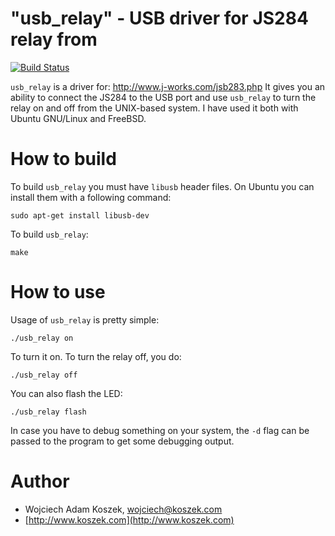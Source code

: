 "usb_relay" - USB driver for JS284 relay from
=========

[![Build Status](https://travis-ci.org/wkoszek/usb_relay.svg)](https://travis-ci.org/wkoszek/usb_relay)

`usb_relay` is a driver for: http://www.j-works.com/jsb283.php It gives you
an ability to connect the JS284 to the USB port and use `usb_relay` to turn
the relay on and off from the UNIX-based system. I have used it both with
Ubuntu GNU/Linux and FreeBSD.

# How to build

To build `usb_relay` you must have `libusb` header files. On Ubuntu you can
install them with a following command:

	sudo apt-get install libusb-dev

To build `usb_relay`:

	make

# How to use

Usage of `usb_relay` is pretty simple:

	./usb_relay on

To turn it on. To turn the relay off, you do:

	./usb_relay off

You can also flash the LED:

	./usb_relay flash

In case you have to debug something on your system, the `-d` flag can be
passed to the program to get some debugging output.

# Author

- Wojciech Adam Koszek, [wojciech@koszek.com](mailto:wojciech@koszek.com)
- [http://www.koszek.com](http://www.koszek.com)
